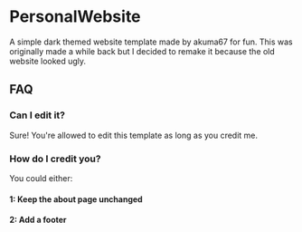 # PersonalWebsite
A simple dark themed website template made by akuma67 for fun. This was originally made a while back but I decided to remake it because the old website looked ugly.

## FAQ
### Can I edit it?
Sure! You're allowed to edit this template as long as you credit me.

### How do I credit you?
You could either:
#### 1: Keep the about page unchanged
#### 2: Add a footer
